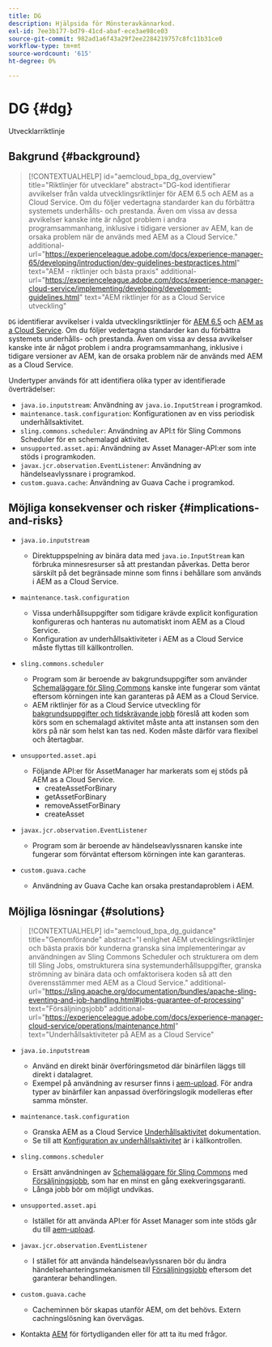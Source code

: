 ```yaml
---
title: DG
description: Hjälpsida för Mönsteravkännarkod.
exl-id: 7ee3b177-bd79-41cd-abaf-ece3ae98ce03
source-git-commit: 982ad1a6f43a29f2ee2284219757c8fc11b31ce0
workflow-type: tm+mt
source-wordcount: '615'
ht-degree: 0%

---
```


# DG {#dg}

Utvecklarriktlinje

## Bakgrund {#background}

>[!CONTEXTUALHELP]
>id="aemcloud_bpa_dg_overview"
>title="Riktlinjer för utvecklare"
>abstract="DG-kod identifierar avvikelser från valda utvecklingsriktlinjer för AEM 6.5 och AEM as a Cloud Service. Om du följer vedertagna standarder kan du förbättra systemets underhålls- och prestanda. Även om vissa av dessa avvikelser kanske inte är något problem i andra programsammanhang, inklusive i tidigare versioner av AEM, kan de orsaka problem när de används med AEM as a Cloud Service."
>additional-url="https://experienceleague.adobe.com/docs/experience-manager-65/developing/introduction/dev-guidelines-bestpractices.html" text="AEM - riktlinjer och bästa praxis"
>additional-url="https://experienceleague.adobe.com/docs/experience-manager-cloud-service/implementing/developing/development-guidelines.html" text="AEM riktlinjer för as a Cloud Service utveckling"


`DG` identifierar avvikelser i valda utvecklingsriktlinjer för [AEM 6.5](https://experienceleague.adobe.com/docs/experience-manager-65/developing/introduction/dev-guidelines-bestpractices.html) och [AEM as a Cloud Service](https://experienceleague.adobe.com/docs/experience-manager-cloud-service/implementing/developing/development-guidelines.html). Om du följer vedertagna standarder kan du förbättra systemets underhålls- och prestanda. Även om vissa av dessa avvikelser kanske inte är något problem i andra programsammanhang, inklusive i tidigare versioner av AEM, kan de orsaka problem när de används med AEM as a Cloud Service.

Undertyper används för att identifiera olika typer av identifierade överträdelser:

* `java.io.inputstream`: Användning av `java.io.InputStream` i programkod.
* `maintenance.task.configuration`: Konfigurationen av en viss periodisk underhållsaktivitet.
* `sling.commons.scheduler`: Användning av API:t för Sling Commons Scheduler för en schemalagd aktivitet.
* `unsupported.asset.api`: Användning av Asset Manager-API:er som inte stöds i programkoden.
* `javax.jcr.observation.EventListener`: Användning av händelseavlyssnare i programkod.
* `custom.guava.cache`: Användning av Guava Cache i programkod.

## Möjliga konsekvenser och risker {#implications-and-risks}

* `java.io.inputstream`
   * Direktuppspelning av binära data med `java.io.InputStream` kan förbruka minnesresurser så att prestandan påverkas. Detta beror särskilt på det begränsade minne som finns i behållare som används i AEM as a Cloud Service.

* `maintenance.task.configuration`
   * Vissa underhållsuppgifter som tidigare krävde explicit konfiguration konfigureras och hanteras nu automatiskt inom AEM as a Cloud Service.
   * Konfiguration av underhållsaktiviteter i AEM as a Cloud Service måste flyttas till källkontrollen.

* `sling.commons.scheduler`
   * Program som är beroende av bakgrundsuppgifter som använder [Schemaläggare för Sling Commons](https://sling.apache.org/documentation/bundles/scheduler-service-commons-scheduler.html) kanske inte fungerar som väntat eftersom körningen inte kan garanteras på AEM as a Cloud Service.
   * AEM riktlinjer för as a Cloud Service utveckling för [bakgrundsuppgifter och tidskrävande jobb](https://experienceleague.adobe.com/docs/experience-manager-cloud-service/implementing/developing/development-guidelines.html#background-tasks-and-long-running-jobs) föreslå att koden som körs som en schemalagd aktivitet måste anta att instansen som den körs på när som helst kan tas ned. Koden måste därför vara flexibel och återtagbar.

* `unsupported.asset.api`
   * Följande API:er för AssetManager har markerats som ej stöds på AEM as a Cloud Service.
      * createAssetForBinary
      * getAssetForBinary
      * removeAssetForBinary
      * createAsset

* `javax.jcr.observation.EventListener`
   * Program som är beroende av händelseavlyssnaren kanske inte fungerar som förväntat eftersom körningen inte kan garanteras.

* `custom.guava.cache`
   * Användning av Guava Cache kan orsaka prestandaproblem i AEM.


## Möjliga lösningar {#solutions}

>[!CONTEXTUALHELP]
>id="aemcloud_bpa_dg_guidance"
>title="Genomförande"
>abstract="I enlighet AEM utvecklingsriktlinjer och bästa praxis bör kunderna granska sina implementeringar av användningen av Sling Commons Scheduler och strukturera om dem till Sling Jobs, omstrukturera sina systemunderhållsuppgifter, granska strömning av binära data och omfaktorisera koden så att den överensstämmer med AEM as a Cloud Service."
>additional-url="https://sling.apache.org/documentation/bundles/apache-sling-eventing-and-job-handling.html#jobs-guarantee-of-processing" text="Försäljningsjobb"
>additional-url="https://experienceleague.adobe.com/docs/experience-manager-cloud-service/operations/maintenance.html" text="Underhållsaktiviteter på AEM as a Cloud Service"

* `java.io.inputstream`
   * Använd en direkt binär överföringsmetod där binärfilen läggs till direkt i datalagret.
   * Exempel på användning av resurser finns i [aem-upload](https://github.com/adobe/aem-upload). För andra typer av binärfiler kan anpassad överföringslogik modelleras efter samma mönster.

* `maintenance.task.configuration`
   * Granska AEM as a Cloud Service [Underhållsaktivitet](https://experienceleague.adobe.com/docs/experience-manager-cloud-service/operations/maintenance.html) dokumentation.
   * Se till att [Konfiguration av underhållsaktivitet](https://experienceleague.adobe.com/docs/experience-manager-cloud-service/implementing/deploying/overview.html#maintenance-tasks-configuration-in-source-control) är i källkontrollen.

* `sling.commons.scheduler`
   * Ersätt användningen av [Schemaläggare för Sling Commons](https://sling.apache.org/documentation/bundles/scheduler-service-commons-scheduler.html) med [Försäljningsjobb](https://sling.apache.org/documentation/bundles/apache-sling-eventing-and-job-handling.html#jobs-guarantee-of-processing), som har en minst en gång exekveringsgaranti.
   * Långa jobb bör om möjligt undvikas.

* `unsupported.asset.api`
   * Istället för att använda API:er för Asset Manager som inte stöds går du till [aem-upload](https://github.com/adobe/aem-upload).

* `javax.jcr.observation.EventListener`
   * I stället för att använda händelseavlyssnaren bör du ändra händelsehanteringsmekanismen till [Försäljningsjobb](https://sling.apache.org/documentation/bundles/apache-sling-eventing-and-job-handling.html#jobs-guarantee-of-processing) eftersom det garanterar behandlingen.

* `custom.guava.cache`
   * Cacheminnen bör skapas utanför AEM, om det behövs. Extern cachningslösning kan övervägas.
* Kontakta [AEM](https://helpx.adobe.com/enterprise/using/support-for-experience-cloud.html) för förtydliganden eller för att ta itu med frågor.
